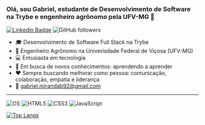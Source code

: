 ### Olá, sou Gabriel, estudante de Desenvolvimento de Software na Trybe e engenheiro agrônomo pela UFV-MG :wave:

[![Linkedin Badge](https://img.shields.io/badge/-LinkedIn-blue?style=flat-square&logo=Linkedin&logoColor=white&link=https://www.linkedin.com/in/gabrielmirandab/)](https://www.linkedin.com/in/gabrielmirandab/) ![GitHub followers](https://img.shields.io/github/followers/gabrielmirandaBR?style=social)

- :mortar_board: Desenvolvimento de Software Full Stack na Trybe
- :corn: Engenheiro Agrônomo na Univerisdade Federal de Viçosa (UFV-MG)
- :computer: Entusiasta em tecnologia
- :telescope: Em busca de novos conhecimentos: aprendendo a aprender
- :hearts: Sempre buscando melhorar como pessoa: comunicação, colaboração, empatia e liderança 
- :e-mail: gabriel.mirandab92@gmail.com

---
![OS](https://img.shields.io/badge/Ubuntu-E95420?style=for-the-badge&logo=ubuntu&logoColor=white) ![HTML5](https://img.shields.io/badge/HTML-239120?style=for-the-badge&logo=html5&logoColor=white) ![CSS3](https://img.shields.io/badge/CSS3-1572B6?style=for-the-badge&logo=css3&logoColor=white) ![JavaScript](https://img.shields.io/badge/JavaScript-323330?style=for-the-badge&logo=javascript&logoColor=F7DF1E)

[![Top Langs](https://github-readme-stats.vercel.app/api/top-langs/?username=gabrielmirandaBR&layout=compact)](https://github.com/gabrielmirandaBR/github-readme-stats)
